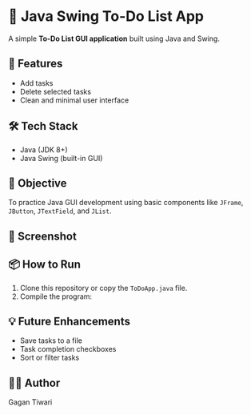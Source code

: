 # 📝 Java Swing To-Do List App

A simple **To-Do List GUI application** built using Java and Swing.

## 🚀 Features
- Add tasks
- Delete selected tasks
- Clean and minimal user interface

## 🛠️ Tech Stack
- Java (JDK 8+)
- Java Swing (built-in GUI)

## 🎯 Objective
To practice Java GUI development using basic components like `JFrame`, `JButton`, `JTextField`, and `JList`.

## 📸 Screenshot


## 📦 How to Run
1. Clone this repository or copy the `ToDoApp.java` file.
2. Compile the program:
   

## 💡 Future Enhancements
- Save tasks to a file
- Task completion checkboxes
- Sort or filter tasks

## 👨‍💻 Author
Gagan Tiwari
